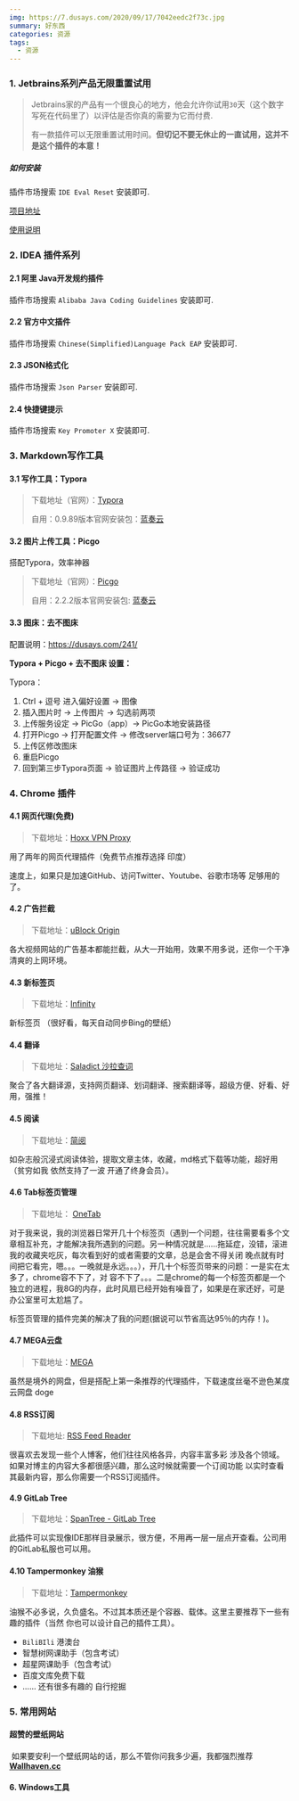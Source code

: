 ```yaml
---
img: https://7.dusays.com/2020/09/17/7042eedc2f73c.jpg
summary: 好东西
categories: 资源
tags:
  - 资源
---
```




### 1. Jetbrains系列产品无限重置试用

>Jetbrains家的产品有一个很良心的地方，他会允许你试用`30`天（这个数字写死在代码里了）以评估是否你真的需要为它而付费.
>
>有一款插件可以无限重置试用时间。**但切记不要无休止的一直试用，这并不是这个插件的本意！**

##### 如何安装

插件市场搜索 `IDE Eval Reset` 安装即可.

 [项目地址](https://gitee.com/pengzhile/ide-eval-resetter)    

[使用说明](https://zhile.io/2020/11/18/jetbrains-eval-reset-da33a93d.html)

### 2. IDEA 插件系列

#### 2.1 阿里 Java开发规约插件

插件市场搜索 `Alibaba Java Coding Guidelines` 安装即可.

#### 2.2 官方中文插件

插件市场搜索 `Chinese(Simplified)Language Pack EAP` 安装即可.

#### 2.3 JSON格式化

插件市场搜索 `Json Parser` 安装即可.

#### 2.4 快捷键提示

插件市场搜索 `Key Promoter X` 安装即可.

### 3. Markdown写作工具

#### 3.1 写作工具：Typora

> 下载地址（官网）：[Typora](https://typora.io/)
>
> 自用：0.9.89版本官网安装包：[蓝奏云](https://wwe.lanzous.com/icxyogbrykd)

#### 3.2 图片上传工具：Picgo

搭配Typora，效率神器

> 下载地址（官网）：[Picgo](https://molunerfinn.com/PicGo)
>
> 自用：2.2.2版本官网安装包:  [蓝奏云](https://wwe.lanzous.com/ie0iWgbryha) 

#### 3.3 **图床：去不图床**

配置说明：https://dusays.com/241/

**Typora + Picgo + 去不图床 设置：**

Typora：

1. Ctrl + 逗号 进入偏好设置 -> 图像 
2. 插入图片时 -> 上传图片 -> 勾选前两项
3. 上传服务设定 ->  PicGo（app）->  PicGo本地安装路径
4. 打开Picgo -> 打开配置文件 -> 修改server端口号为：36677 
8. 上传区修改图床
9. 重启Picgo
10. 回到第三步Typora页面 -> 验证图片上传路径 -> 验证成功

### 4. Chrome 插件

#### 4.1 网页代理(免费)

>下载地址：[Hoxx VPN Proxy](https://hoxx.com/)

用了两年的网页代理插件（免费节点推荐选择 印度）

速度上，如果只是加速GitHub、访问Twitter、Youtube、谷歌市场等 足够用的了。

#### 4.2 广告拦截

> 下载地址：[uBlock Origin](https://github.com/gorhill/uBlock)

各大视频网站的广告基本都能拦截，从大一开始用，效果不用多说，还你一个干净清爽的上网环境。

#### 4.3 新标签页

>下载地址：[Infinity]([https://www.infinitynewtab.com](https://www.infinitynewtab.com/))

新标签页 （很好看，每天自动同步Bing的壁纸）

#### 4.4 翻译

>下载地址：[Saladict 沙拉查词](https://saladict.crimx.com/)

聚合了各大翻译源，支持网页翻译、划词翻译、搜索翻译等，超级方便、好看、好用，强推！

#### 4.5 阅读

>下载地址：[简阅](https://simpread.pro/)

如杂志般沉浸式阅读体验，提取文章主体，收藏，md格式下载等功能，超好用（贫穷如我 依然支持了一波 开通了终身会员）。

#### 4.6 Tab标签页管理

>下载地址： [OneTab](https://www.one-tab.com/)

对于我来说，我的浏览器日常开几十个标签页（遇到一个问题，往往需要看多个文章相互补充，才能解决我所遇到的问题。另一种情况就是......拖延症，没错，滚进我的收藏夹吃灰，每次看到好的或者需要的文章，总是会舍不得关闭 晚点就有时间把它看完，嗯。。。一晚就是永远。。。），开几十个标签页带来的问题：一是实在太多了，chrome容不下了，对 容不下了。。。二是chrome的每一个标签页都是一个独立的进程，我8G的内存，此时风扇已经开始有噪音了，如果是在家还好，可是办公室里可太尬尴了。

标签页管理的插件完美的解决了我的问题(据说可以节省高达95％的内存！)。

#### 4.7 MEGA云盘

> 下载地址：[MEGA](https://mega.nz/)

虽然是境外的网盘，但是搭配上第一条推荐的代理插件，下载速度丝毫不逊色某度云网盘 doge

#### 4.8 RSS订阅

> 下载地址: [RSS Feed Reader](https://feeder.co/)

很喜欢去发现一些个人博客，他们往往风格各异，内容丰富多彩 涉及各个领域。如果对博主的内容大多都很感兴趣，那么这时候就需要一个订阅功能 以实时查看其最新内容，那么你需要一个RSS订阅插件。

#### 4.9 GitLab Tree

> 下载地址：[SpanTree - GitLab Tree](https://chrome.google.com/webstore/detail/spantree-gitlab-tree/gcjikeldobhnaglcoaejmdlmbienoocg)

此插件可以实现像IDE那样目录展示，很方便，不用再一层一层点开查看。公司用的GitLab私服也可以用。

#### 4.10 Tampermonkey 油猴

> 下载地址：[Tampermonkey](https://www.tampermonkey.net/)

油猴不必多说，久负盛名。不过其本质还是个容器、载体。这里主要推荐下一些有趣的插件（当然 你也可以设计自己的插件工具）。

- `BiliBIli` 港澳台
- 智慧树网课助手（包含考试）
- 超星网课助手（包含考试）
- 百度文库免费下载
- ...... 还有很多有趣的 自行挖掘

### 5. 常用网站

#### 超赞的壁纸网站

​	如果要安利一个壁纸网站的话，那么不管你问我多少遍，我都强烈推荐 **[Wallhaven.cc](https://wallhaven.cc/search?categories=110&purity=100&sorting=favorites&order=desc)**

#### 6.  Windows工具

